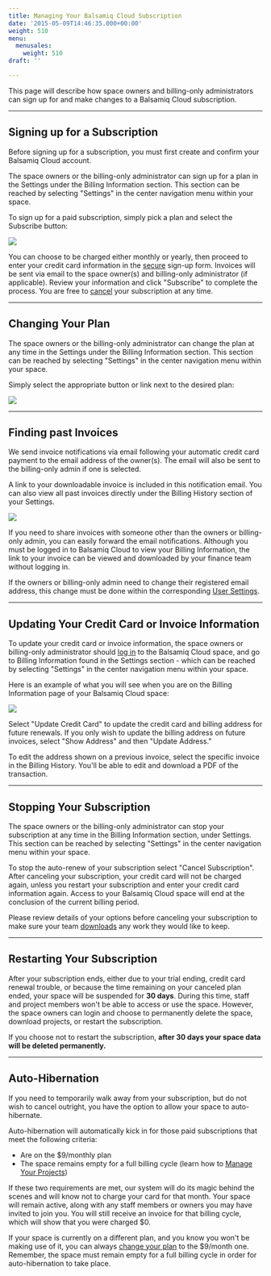 ```yaml
---
title: Managing Your Balsamiq Cloud Subscription
date: '2015-05-09T14:46:35.000+00:00'
weight: 510
menu:
  menusales:
    weight: 510
draft: ''

---
```


This page will describe how space owners and billing-only administrators can sign up for and make changes to a Balsamiq Cloud subscription.

* * *

## Signing up for a Subscription

Before signing up for a subscription, you must first create and confirm your Balsamiq Cloud account.

The space owners or the billing-only administrator can sign up for a plan in the Settings under the Billing Information section. This section can be reached by selecting "Settings" in the center navigation menu within your space.

To sign up for a paid subscription, simply pick a plan and select the Subscribe button:

![](https://media.balsamiq.com/img/support/sales/cloud/subscribe.png)

You can choose to be charged either monthly or yearly, then proceed to enter your credit card information in the [secure](/sales/safe/) sign-up form. Invoices will be sent via email to the space owner(s) and billing-only administrator (if applicable). Review your information and click "Subscribe" to complete the process. You are free to [cancel](#stopping-your-subscription) your subscription at any time.

* * *

## Changing Your Plan

The space owners or the billing-only administrator can change the plan at any time in the Settings under the Billing Information section. This section can be reached by selecting "Settings" in the center navigation menu within your space.

Simply select the appropriate button or link next to the desired plan:

![](https://media.balsamiq.com/img/support/sales/cloud/changing_plans.png)

* * *

## Finding past Invoices

We send invoice notifications via email following your automatic credit card payment to the email address of the owner(s). The email will also be sent to the billing-only admin if one is selected.

A link to your downloadable invoice is included in this notification email. You can also view all past invoices directly under the Billing History section of your Settings.

![](https://media.balsamiq.com/img/support/sales/cloud/billing_history.png)

If you need to share invoices with someone other than the owners or billing-only admin, you can easily forward the email notifications. Although you must be logged in to Balsamiq Cloud to view your Billing Information, the link to your invoice can be viewed and downloaded by your finance team without logging in.

If the owners or billing-only admin need to change their registered email address, this change must be done within the corresponding [User Settings](https://docs.balsamiq.com/cloud/user-settings/).

* * *

## Updating Your Credit Card or Invoice Information

To update your credit card or invoice information, the space owners or billing-only administrator should [log in](https://balsamiq.cloud/login) to the Balsamiq Cloud space, and go to Billing Information found in the Settings section - which can be reached by selecting "Settings" in the center navigation menu within your space.

Here is an example of what you will see when you are on the Billing Information page of your Balsamiq Cloud space:

![](https://media.balsamiq.com/img/support/sales/cloud/update_cc.png)

Select "Update Credit Card" to update the credit card and billing address for future renewals. If you only wish to update the billing address on future invoices, select "Show Address" and then "Update Address."

To edit the address shown on a previous invoice, select the specific invoice in the Billing History. You'll be able to edit and download a PDF of the transaction.

* * *

## Stopping Your Subscription

The space owners or the billing-only administrator can stop your subscription at any time in the Billing Information section, under Settings. This section can be reached by selecting "Settings" in the center navigation menu within your space.

To stop the auto-renew of your subscription select "Cancel Subscription". After canceling your subscription, your credit card will not be charged again, unless you restart your subscription and enter your credit card information again. Access to your Balsamiq Cloud space will end at the conclusion of the current billing period.

Please review details of your options before canceling your subscription to make sure your team [downloads](https://docs.balsamiq.com/cloud/projects/#cloning-downloading-and-deleting-projects) any work they would like to keep.

* * *

## Restarting Your Subscription

After your subscription ends, either due to your trial ending, credit card renewal trouble, or because the time remaining on your canceled plan ended, your space will be suspended for **30 days**. During this time, staff and project members won't be able to access or use the space. However, the space owners can login and choose to permanently delete the space, download projects, or restart the subscription.

If you choose not to restart the subscription, **after 30 days your space data will be deleted permanently.**

* * *

## Auto-Hibernation

If you need to temporarily walk away from your subscription, but do not wish to cancel outright, you have the option to allow your space to auto-hibernate.

Auto-hibernation will automatically kick in for those paid subscriptions that meet the following criteria:

* Are on the $9/monthly plan
* The space remains empty for a full billing cycle (learn how to [Manage Your Projects](/cloud/manageprojects))

If these two requirements are met, our system will do its magic behind the scenes and will know not to charge your card for that month. Your space will remain active, along with any staff members or owners you may have invited to join you. You will still receive an invoice for that billing cycle, which will show that you were charged $0.

If your space is currently on a different plan, and you know you won't be making use of it, you can always [change your plan](#changing-your-plan) to the $9/month one. Remember, the space must remain empty for a full billing cycle in order for auto-hibernation to take place.
